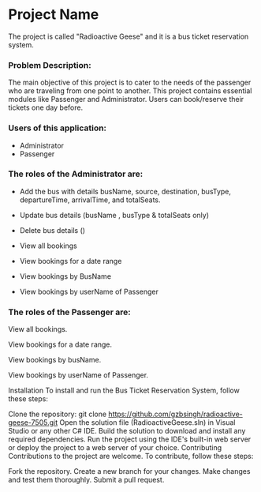 

# Project Name

The project is called "Radioactive Geese" and it is a bus ticket reservation system. 



### Problem Description:

The main objective of this project is to cater to the needs of the passenger who are 
traveling from one point to another. This project contains essential modules like 
Passenger and Administrator. Users can book/reserve their tickets one day before.

### Users of this application:

- Administrator
- Passenger

### The roles of the Administrator are:


- Add the bus with details busName, source, destination, busType, departureTime, 
  arrivalTime, and totalSeats.

- Update bus details (busName , busType & totalSeats only)

- Delete bus details ()

- View all bookings

- View bookings for a date range

- View bookings by BusName

- View bookings by userName of Passenger


### The roles of the Passenger are:




View all bookings.

View bookings for a date range.

View bookings by busName.

View bookings by userName of Passenger.


Installation
To install and run the Bus Ticket Reservation System, follow these steps:

Clone the repository: git clone https://github.com/gzbsingh/radioactive-geese-7505.git
Open the solution file (RadioactiveGeese.sln) in Visual Studio or any other C# IDE.
Build the solution to download and install any required dependencies.
Run the project using the IDE's built-in web server or deploy the project to a web server of your choice.
Contributing
Contributions to the project are welcome. To contribute, follow these steps:

Fork the repository.
Create a new branch for your changes.
Make changes and test them thoroughly.
Submit a pull request.


